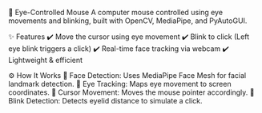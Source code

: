 🚀 Eye-Controlled Mouse
A computer mouse controlled using eye movements and blinking, built with OpenCV, MediaPipe, and PyAutoGUI.

✨ Features
✔️ Move the cursor using eye movement
✔️ Blink to click (Left eye blink triggers a click)
✔️ Real-time face tracking via webcam
✔️ Lightweight & efficient

⚙️ How It Works
🔹 Face Detection: Uses MediaPipe Face Mesh for facial landmark detection.
🔹 Eye Tracking: Maps eye movement to screen coordinates.
🔹 Cursor Movement: Moves the mouse pointer accordingly.
🔹 Blink Detection: Detects eyelid distance to simulate a click.


